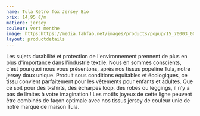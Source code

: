 ```yaml
---
name: Tula Rétro fox Jersey Bio
prix: 14,95 €/m
matiere: jersey
couleur: vert menthe
image: https:https://media.fabfab.net/images/products/popup/15_70003_002.jpg
layout: productdetails
---
```


Les sujets durabilité et protection de l'environnement prennent de plus en plus d'importance dans l'industrie textile. Nous en sommes conscients, c'est pourquoi nous vous présentons, après nos tissus popeline Tula, notre jersey doux unique. Produit sous conditions équitables et écologiques, ce tissu convient parfaitement pour les vêtements pour enfants et adultes. Que ce soit pour des t-shirts, des écharpes loop, des robes ou leggings, il n’y a pas de limites à votre imagination ! Les motifs joyeux de cette ligne peuvent être combinés de façon optimale avec nos tissus jersey de couleur unie de notre marque de maison Tula.


